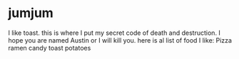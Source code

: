 # jumjum


I like toast.
this is where I put my secret code of death and destruction.
I hope you are named Austin or I will kill you.
here is al list of food I like:
Pizza
ramen
candy
toast
potatoes
